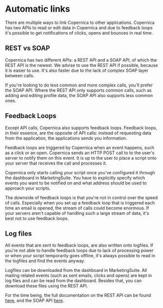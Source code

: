 # Automatic links
There are multiple ways to link Copernica to other applications. Copernica has two APIs to read or edit data in Copernica and due to feedback loops it's possible to get notifications of clicks, opens and bounces in real time.

## REST vs SOAP
Copernica has two different APIs: a REST API and a SOAP API, of which the REST API is the newest. We advise to use the REST API if possible, because it is easier to use. It's also faster due to the lack of complex SOAP layer between calls.

If you're looking to do less common and more complex calls, you'll prefer the SOAP API. Where the REST API only supports common calls, such as adding and editing profile data, the SOAP API also supports less common ones.

## Feedback Loops
Except API calls, Copernica also supports feedback loops. Feedback loops, in their essence, are the opposite of API calls: instead of requesting data from the application, the applications sends you information.

Feedback loops are triggered by Copernica when an event happens, such as a click or an open. Copernica sends an HTTP POST call to to the user's server to notify them on this event. It is up to the user to place a script onto your server that receives the call and processes it.

Copernica only starts calling your script once you've configured it through the dashboard in MarketingSuite. You have to explicitly specify which events you want to be notified on and what address should be used to approach your scripts.

The downside of feedback loops is that you're not in control over the speed of calls. Especially when you set up a feedback loop that is triggered each time an email is opened, the stream of calls could become enormous. If your servers aren't capable of handling such a large stream of data, it's best not to use feedback loops.

## Log files
All events that are sent to feedback loops, are also written onto logfiles. If you're not able to handle feedback loops due to lack of processing power or when your script temporarily goes offline, it's always possible to read in the logfiles and find the events anyway.

Logfiles can be downloaded from the dashboard in MarketingSuite. All mailing related events (such as sent emails, clicks and opens) are kept in log files and can be read from the dashboard. Besides that, you can download these files using the REST API.

For the time being, the full documentation on the REST API can be found [here](https://archive.copernica.com/en/support/apireference), and the SOAP API [here](https://archive.copernica.com/en/support/rest/the-copernica-rest-api).